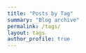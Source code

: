 ```yaml
---
title: "Posts by Tag"
summary: "Blog archive"
permalink: /tags/
layout: tags
author_profile: true
---
```

